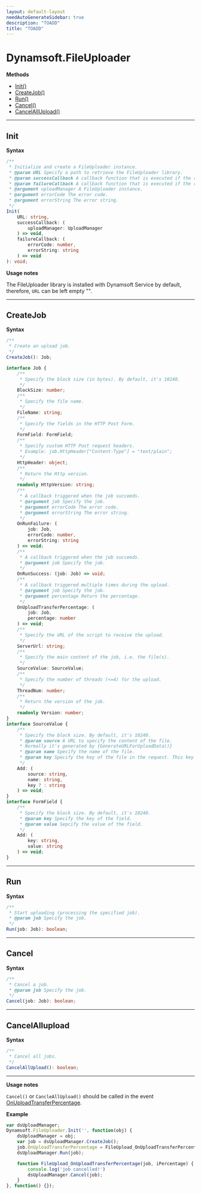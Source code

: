 ```yaml
---
layout: default-layout
needAutoGenerateSidebar: true
description: "TOADD"
title: "TOADD"
---
```


# Dynamsoft.FileUploader

**Methods**

* [Init()](#init)
* [CreateJob()](#createjob)
* [Run()](#run)
* [Cancel()](#cancel)
* [CancelAllUpload()](#cancelallupload)

---

## Init

**Syntax**

``` typescript
/**
 * Initialize and create a FileUploader instance.
 * @param URL Specify a path to retrieve the FileUploader library.
 * @param successCallback A callback function that is executed if the request succeeds.
 * @param failureCallback A callback function that is executed if the request fails.
 * @argument uploadManager A FileUploader instance.
 * @argument errorCode The error code.
 * @argument errorString The error string.
 */
Init(
    URL: string,
    successCallback: (
        uploadManager: UploadManager
    ) => void,
    failureCallback: (
        errorCode: number,
        errorString: string
    ) => void
): void;
```

**Usage notes**

The FileUploader library is installed with Dynamsoft Service by default, therefore, `URL` can be left empty "".

---

## CreateJob

**Syntax**

``` typescript
/**
 * Create an upload job.
 */
CreateJob(): Job;

interface Job {
    /**
     * Specify the block size (in bytes). By default, it's 10240.
     */
    BlockSize: number;
    /**
     * Specify the file name.
     */
    FileName: string;
    /**
     * Specify the fields in the HTTP Post Form.
     */
    FormField: FormField;
    /**
     * Specify custom HTTP Post request headers.
     * Example: job.HttpHeader["Content-Type"] = "text/plain";
     */
    HttpHeader: object;
    /**
     * Return the Http version.
     */
    readonly HttpVersion: string;
    /**
     * A callback triggered when the job succeeds.
     * @argument job Specify the job.
     * @argument errorCode The error code.
     * @argument errorString The error string.
     */
    OnRunFailure: (
        job: Job,
        errorCode: number,
        errorString: string
    ) => void;
    /**
     * A callback triggered when the job succeeds.
     * @argument job Specify the job.
     */
    OnRunSuccess: (job: Job) => void;
    /**
     * A callback triggered multiple times during the upload.
     * @argument job Specify the job.
     * @argument percentage Return the percentage.
     */
    OnUploadTransferPercentage: (
        job: Job,
        percentage: number
    ) => void;
    /**
     * Specify the URL of the script to receive the upload.
     */
    ServerUrl: string;
    /**
     * Specify the main content of the job, i.e. the file(s).
     */
    SourceValue: SourceValue;
    /**
     * Specify the number of threads (<=4) for the upload.
     */
    ThreadNum: number;
    /**
     * Return the version of the job.
     */
    readonly Version: number;
}
interface SourceValue {
    /**
     * Specify the block size. By default, it's 10240.
     * @param source A URL to specify the content of the file.
     * Normally it's generated by {GenerateURLForUploadData()}
     * @param name Specify the name of the file.
     * @param key Specify the key of the file in the request. This key can be used to retrieve the file content in server-side scripts.
     */
    Add: (
        source: string,
        name: string,
        key ? : string
    ) => void;
}
interface FormField {
    /**
     * Specify the block size. By default, it's 10240.
     * @param key Specify the key of the field.
     * @param value Sepcify the value of the field.
     */
    Add: (
        key: string,
        value: string
    ) => void;
}
```

---

## Run

**Syntax**

``` typescript
/**
 * Start uploading (processing the specified job).
 * @param job Specify the job.
 */
Run(job: Job): boolean;
```

---

## Cancel

**Syntax**

``` typescript
/**
 * Cancel a job.
 * @param job Specify the job.
 */
Cancel(job: Job): boolean;
```

---

## CancelAllupload

**Syntax**

``` typescript
/**
 * Cancel all jobs.
 */
CancelAllUpload(): boolean;
```

---

**Usage notes**

`Cancel()` or `CancleAllUpload()` should be called in the event [OnUploadTransferPercentage](#onuploadtransferpercentage).

**Example**

``` javascript
var dsUploadManager;
Dynamsoft.FileUploader.Init('', function(obj) {
    dsUploadManager = obj;
    var job = dsUploadManager.CreateJob();
    job.OnUploadTransferPercentage = FileUpload_OnUploadTransferPercentage;
    dsUploadManager.Run(job);

    function FileUpload_OnUploadTransferPercentage(job, iPercentage) {
        console.log('job cancelled!')
        dsUploadManager.Cancel(job);
    }
}, function() {});
```
